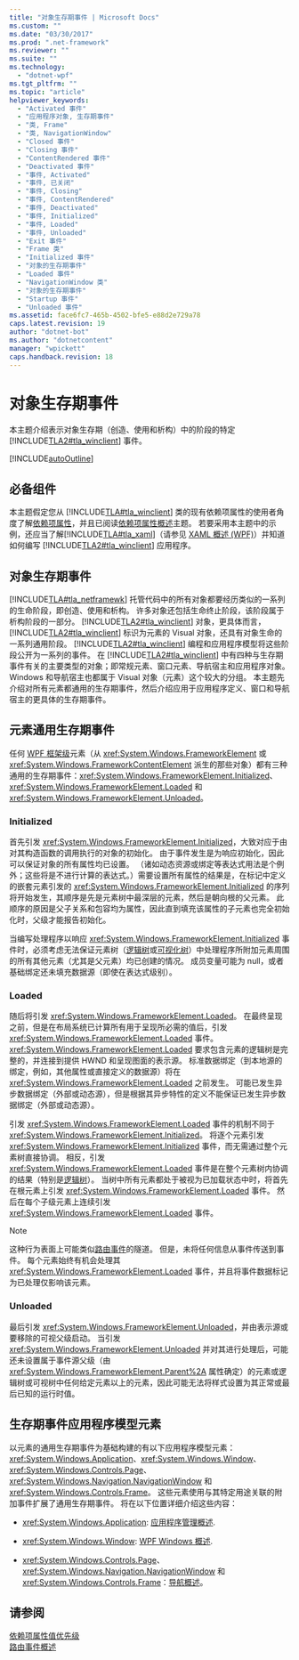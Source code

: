 ```yaml
---
title: "对象生存期事件 | Microsoft Docs"
ms.custom: ""
ms.date: "03/30/2017"
ms.prod: ".net-framework"
ms.reviewer: ""
ms.suite: ""
ms.technology: 
  - "dotnet-wpf"
ms.tgt_pltfrm: ""
ms.topic: "article"
helpviewer_keywords: 
  - "Activated 事件"
  - "应用程序对象, 生存期事件"
  - "类, Frame"
  - "类, NavigationWindow"
  - "Closed 事件"
  - "Closing 事件"
  - "ContentRendered 事件"
  - "Deactivated 事件"
  - "事件, Activated"
  - "事件, 已关闭"
  - "事件, Closing"
  - "事件, ContentRendered"
  - "事件, Deactivated"
  - "事件, Initialized"
  - "事件, Loaded"
  - "事件, Unloaded"
  - "Exit 事件"
  - "Frame 类"
  - "Initialized 事件"
  - "对象的生存期事件"
  - "Loaded 事件"
  - "NavigationWindow 类"
  - "对象的生存期事件"
  - "Startup 事件"
  - "Unloaded 事件"
ms.assetid: face6fc7-465b-4502-bfe5-e88d2e729a78
caps.latest.revision: 19
author: "dotnet-bot"
ms.author: "dotnetcontent"
manager: "wpickett"
caps.handback.revision: 18
---
```

# 对象生存期事件
本主题介绍表示对象生存期（创造、使用和析构）中的阶段的特定 [!INCLUDE[TLA2#tla_winclient](../../../../includes/tla2sharptla-winclient-md.md)] 事件。  
  
 [!INCLUDE[autoOutline](../Token/autoOutline_md.md)]  
  
<a name="prerequisites"></a>   
## 必备组件  
 本主题假定您从 [!INCLUDE[TLA#tla_winclient](../../../../includes/tlasharptla-winclient-md.md)] 类的现有依赖项属性的使用者角度了解[依赖项属性](GTMT)，并且已阅读[依赖项属性概述](../../../../docs/framework/wpf/advanced/dependency-properties-overview.md)主题。  若要采用本主题中的示例，还应当了解[!INCLUDE[TLA#tla_xaml](../../../../includes/tlasharptla-xaml-md.md)]（请参见 [XAML 概述 \(WPF\)](../../../../docs/framework/wpf/advanced/xaml-overview-wpf.md)）并知道如何编写 [!INCLUDE[TLA2#tla_winclient](../../../../includes/tla2sharptla-winclient-md.md)] 应用程序。  
  
<a name="intro"></a>   
## 对象生存期事件  
 [!INCLUDE[TLA#tla_netframewk](../../../../includes/tlasharptla-netframewk-md.md)] 托管代码中的所有对象都要经历类似的一系列的生命阶段，即创造、使用和析构。  许多对象还包括生命终止阶段，该阶段属于析构阶段的一部分。  [!INCLUDE[TLA2#tla_winclient](../../../../includes/tla2sharptla-winclient-md.md)] 对象，更具体而言，[!INCLUDE[TLA2#tla_winclient](../../../../includes/tla2sharptla-winclient-md.md)] 标识为元素的 Visual 对象，还具有对象生命的一系列通用阶段。  [!INCLUDE[TLA2#tla_winclient](../../../../includes/tla2sharptla-winclient-md.md)] 编程和应用程序模型将这些阶段公开为一系列的事件。  在 [!INCLUDE[TLA2#tla_winclient](../../../../includes/tla2sharptla-winclient-md.md)] 中有四种与生存期事件有关的主要类型的对象；即常规元素、窗口元素、导航宿主和应用程序对象。  Windows 和导航宿主也都属于 Visual 对象（元素）这个较大的分组。  本主题先介绍对所有元素都通用的生存期事件，然后介绍应用于应用程序定义、窗口和导航宿主的更具体的生存期事件。  
  
<a name="common_events"></a>   
## 元素通用生存期事件  
 任何 [WPF 框架级](GTMT)元素（从 <xref:System.Windows.FrameworkElement> 或 <xref:System.Windows.FrameworkContentElement> 派生的那些对象）都有三种通用的生存期事件：<xref:System.Windows.FrameworkElement.Initialized>、<xref:System.Windows.FrameworkElement.Loaded> 和 <xref:System.Windows.FrameworkElement.Unloaded>。  
  
### Initialized  
 首先引发 <xref:System.Windows.FrameworkElement.Initialized>，大致对应于由对其构造函数的调用执行的对象的初始化。  由于事件发生是为响应初始化，因此可以保证对象的所有属性均已设置。  （诸如动态资源或绑定等表达式用法是个例外；这些将是不进行计算的表达式。）需要设置所有属性的结果是，在标记中定义的嵌套元素引发的 <xref:System.Windows.FrameworkElement.Initialized> 的序列将开始发生，其顺序是先是元素树中最深层的元素，然后是朝向根的父元素。  此顺序的原因是父子关系和包容均为属性，因此直到填充该属性的子元素也完全初始化时，父级才能报告初始化。  
  
 当编写处理程序以响应 <xref:System.Windows.FrameworkElement.Initialized> 事件时，必须考虑无法保证元素树（[逻辑树](GTMT)或[可视化树](GTMT)）中处理程序所附加元素周围的所有其他元素（尤其是父元素）均已创建的情况。  成员变量可能为 null，或者基础绑定还未填充数据源（即使在表达式级别）。  
  
### Loaded  
 随后将引发 <xref:System.Windows.FrameworkElement.Loaded>。  在最终呈现之前，但是在布局系统已计算所有用于呈现所必需的值后，引发 <xref:System.Windows.FrameworkElement.Loaded> 事件。  <xref:System.Windows.FrameworkElement.Loaded> 要求包含元素的逻辑树是完整的，并连接到提供 HWND 和呈现图面的表示源。  标准数据绑定（到本地源的绑定，例如，其他属性或直接定义的数据源）将在 <xref:System.Windows.FrameworkElement.Loaded> 之前发生。  可能已发生异步数据绑定（外部或动态源），但是根据其异步特性的定义不能保证已发生异步数据绑定（外部或动态源）。  
  
 引发 <xref:System.Windows.FrameworkElement.Loaded> 事件的机制不同于 <xref:System.Windows.FrameworkElement.Initialized>。  将逐个元素引发 <xref:System.Windows.FrameworkElement.Initialized> 事件，而无需通过整个元素树直接协调。  相反，引发 <xref:System.Windows.FrameworkElement.Loaded> 事件是在整个元素树内协调的结果（特别是[逻辑树](GTMT)）。  当树中所有元素都处于被视为已加载状态中时，将首先在根元素上引发 <xref:System.Windows.FrameworkElement.Loaded> 事件。  然后在每个子级元素上连续引发 <xref:System.Windows.FrameworkElement.Loaded> 事件。  
  
> [!NOTE]
>  这种行为表面上可能类似[路由事件](GTMT)的隧道。  但是，未将任何信息从事件传送到事件。  每个元素始终有机会处理其 <xref:System.Windows.FrameworkElement.Loaded> 事件，并且将事件数据标记为已处理仅影响该元素。  
  
### Unloaded  
 最后引发 <xref:System.Windows.FrameworkElement.Unloaded>，并由表示源或要移除的可视父级启动。  当引发 <xref:System.Windows.FrameworkElement.Unloaded> 并对其进行处理后，可能还未设置属于事件源父级（由 <xref:System.Windows.FrameworkElement.Parent%2A> 属性确定）的元素或逻辑树或可视树中任何给定元素以上的元素，因此可能无法将样式设置为其正常或最后已知的运行时值。  
  
<a name="application_model_elements"></a>   
## 生存期事件应用程序模型元素  
 以元素的通用生存期事件为基础构建的有以下应用程序模型元素：<xref:System.Windows.Application>、<xref:System.Windows.Window>、<xref:System.Windows.Controls.Page>、<xref:System.Windows.Navigation.NavigationWindow> 和 <xref:System.Windows.Controls.Frame>。  这些元素使用与其特定用途关联的附加事件扩展了通用生存期事件。  将在以下位置详细介绍这些内容：  
  
-   <xref:System.Windows.Application>: [应用程序管理概述](../../../../docs/framework/wpf/app-development/application-management-overview.md).  
  
-   <xref:System.Windows.Window>: [WPF Windows 概述](../../../../docs/framework/wpf/app-development/wpf-windows-overview.md).  
  
-   <xref:System.Windows.Controls.Page>、<xref:System.Windows.Navigation.NavigationWindow> 和 <xref:System.Windows.Controls.Frame>：[导航概述](../../../../docs/framework/wpf/app-development/navigation-overview.md)。  
  
## 请参阅  
 [依赖项属性值优先级](../../../../docs/framework/wpf/advanced/dependency-property-value-precedence.md)   
 [路由事件概述](../../../../docs/framework/wpf/advanced/routed-events-overview.md)